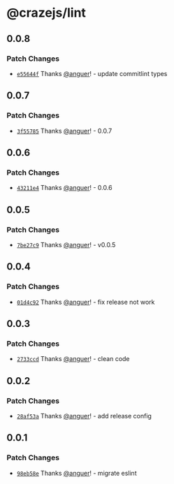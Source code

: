 # @crazejs/lint

## 0.0.8

### Patch Changes

- [`e55644f`](https://github.com/crazejs/crazejs/commit/e55644f38b676a334bae5163017cc8195fe530c3) Thanks [@anguer](https://github.com/anguer)! - update commitlint types

## 0.0.7

### Patch Changes

- [`3f55785`](https://github.com/crazejs/crazejs/commit/3f55785c83d72c6faaefc9108a14d2fea116e724) Thanks [@anguer](https://github.com/anguer)! - 0.0.7

## 0.0.6

### Patch Changes

- [`43211e4`](https://github.com/crazejs/crazejs/commit/43211e435b6d1e6402fe23f3dfc76925b284bc93) Thanks [@anguer](https://github.com/anguer)! - 0.0.6

## 0.0.5

### Patch Changes

- [`7be27c9`](https://github.com/crazejs/crazejs/commit/7be27c917bb93380fd6708bb3e2c808f3cce9335) Thanks [@anguer](https://github.com/anguer)! - v0.0.5

## 0.0.4

### Patch Changes

- [`01d4c92`](https://github.com/crazejs/crazejs/commit/01d4c92b8741644ea7d0872f7ff87ba11070383c) Thanks [@anguer](https://github.com/anguer)! - fix release not work

## 0.0.3

### Patch Changes

- [`2733ccd`](https://github.com/crazejs/crazejs/commit/2733ccd58366e49aeff08720af3d381f4f7d9ae0) Thanks [@anguer](https://github.com/anguer)! - clean code

## 0.0.2

### Patch Changes

- [`28af53a`](https://github.com/crazejs/crazejs/commit/28af53a5458d07acb89ba69cbae20fdbd55614b0) Thanks [@anguer](https://github.com/anguer)! - add release config

## 0.0.1

### Patch Changes

- [`98eb58e`](https://github.com/crazejs/crazejs/commit/98eb58eb678ac3b315081849e750783a262f90e2) Thanks [@anguer](https://github.com/anguer)! - migrate eslint

